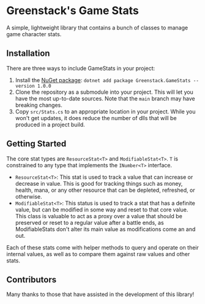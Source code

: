 # Greenstack's Game Stats
A simple, lightweight library that contains a bunch of classes to manage game character stats.

## Installation
There are three ways to include GameStats in your project:
1. Install the [NuGet package](https://www.nuget.org/packages/Greenstack.GameStats/): `dotnet add package Greenstack.GameStats --version 1.0.0`
2. Clone the repository as a submodule into your project. This will let you have the most up-to-date sources. Note that the `main` branch may have breaking changes.
3. Copy `src/Stats.cs` to an appropriate location in your project. While you won't get updates, it does reduce the number of dlls that will be produced in a project build.

## Getting Started
The core stat types are `ResourceStat<T>` and `ModifiableStat<T>`. `T` is constrained to any type that implements the `INumber<T>` interface.

 - `ResourceStat<T>`: This stat is used to track a value that can increase or decrease in value. This is good for tracking things such as money, health, mana, or any other resource that can be depleted, refreshed, or otherwise.
 - `ModifiableStat<T>`: This status is used to track a stat that has a definite value, but can be modified in some way and reset to that core value. This class is valuable to act as a proxy over a value that should be preserved or reset to a regular value after a battle ends, as ModifiableStats don't alter its main value as modifications come an and out.

Each of these stats come with helper methods to query and operate on their internal values, as well as to compare them against raw values and other stats.

## Contributors
Many thanks to those that have assisted in the development of this library!

<!-- readme: contributors -start -->
<!-- readme: contributors -end >